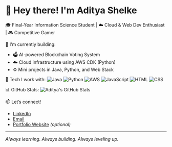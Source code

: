 # 👋 Hey there! I'm Aditya Shelke

🎓 Final-Year Information Science Student | ☁️ Cloud & Web Dev Enthusiast | 🎮 Competitive Gamer

🔧 I'm currently building:
- 🗳️ AI-powered Blockchain Voting System
- ☁️ Cloud infrastructure using AWS CDK (Python)
- ⚙️ Mini projects in Java, Python, and Web Stack

📌 Tech I work with:
![Java](https://img.shields.io/badge/-Java-blue)
![Python](https://img.shields.io/badge/-Python-green)
![AWS](https://img.shields.io/badge/-AWS-orange)
![JavaScript](https://img.shields.io/badge/-JavaScript-yellow)
![HTML](https://img.shields.io/badge/-HTML-red)
![CSS](https://img.shields.io/badge/-CSS-blue)

📊 GitHub Stats:
![Aditya's GitHub Stats](https://github-readme-stats.vercel.app/api?username=adityashelke04&show_icons=true&theme=radical)

📫 Let’s connect!
- [LinkedIn](https://www.linkedin.com/in/YOUR_LINK_HERE)
- [Email](mailto:YOUR_EMAIL_HERE)
- [Portfolio Website](https://YOUR-WEBSITE-HERE) *(optional)*

---
_Always learning. Always building. Always leveling up._
